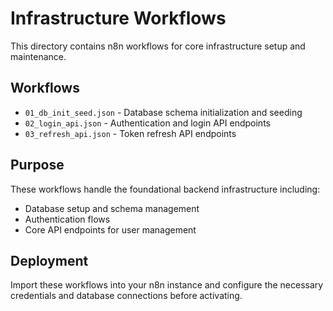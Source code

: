 # Infrastructure Workflows

This directory contains n8n workflows for core infrastructure setup and maintenance.

## Workflows

- `01_db_init_seed.json` - Database schema initialization and seeding
- `02_login_api.json` - Authentication and login API endpoints
- `03_refresh_api.json` - Token refresh API endpoints

## Purpose

These workflows handle the foundational backend infrastructure including:
- Database setup and schema management
- Authentication flows
- Core API endpoints for user management

## Deployment

Import these workflows into your n8n instance and configure the necessary credentials and database connections before activating.
